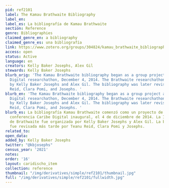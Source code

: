 ```yaml
---
pid: ref2101
label: The Kamau Brathwaite Bibliography
label_en:
label_es: La bibliografía de Kamau Brathwaite
section: Reference
genre: Bibliographies
claimed_genre_en: a bibliography
claimed_genre_es: una bibliografía
link: https://www.zotero.org/groups/304824/kamau_brathwaite_bibliography
access: open
status: Active
language: en
creators: Kelly Baker Josephs, Alex Gil
stewards: Kelly Baker Josephs
blurb_orig: 'The Kamau Brathwaite bibliography began as a group project at The Caribbean
  Digital researchathon, December 4, 2014. The Brathwaite researchathon was organized
  by Kelly Baker Josephs and Alex Gil. The bibliography was later revised by Teanu
  Reid, Clara Pomi, and Josephs. '
blurb_en: 'The Kamau Brathwaite bibliography began as a group project at The Caribbean
  Digital researchathon, December 4, 2014. The Brathwaite researchathon was organized
  by Kelly Baker Josephs and Alex Gil. The bibliography was later revised by Teanu
  Reid, Clara Pomi, and Josephs. '
blurb_es: La bibliografía Kamau Brathwaite comenzó como un proyecto de grupo en la
  conferencia Caribe Digital inaugural, el 4 de diciembre de 2014. La Investigación
  de Brathwaite fue organizada por Kelly Baker Josephs y Alex Gil. La bibliografía
  fue revisada más tarde por Teanu Reid, Clara Pomi y Josephs.
related_to:
open_data:
added_by: Kelly Baker Josephs
twitter: "@kbjosephs"
census_year: '2021'
notes:
order: '16'
layout: caridischo_item
collection: reference
thumbnail: "/img/derivatives/simple/ref2101/thumbnail.jpg"
full: "/img/derivatives/simple/ref2101/fullwidth.jpg"
---
```

